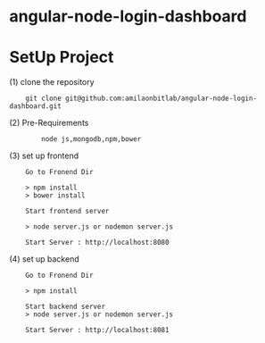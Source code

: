 # angular-node-login-dashboard

SetUp Project
===================================================================
(1)	clone the repository

		git clone git@github.com:amilaonbitlab/angular-node-login-dashboard.git

(2) Pre-Requirements

        	node js,mongodb,npm,bower

(3)	set up frontend 

		Go to Fronend Dir 

        > npm install
        > bower install

        Start frontend server 

        > node server.js or nodemon server.js

        Start Server : http://localhost:8080

(4) set up backend 

		Go to Fronend Dir 

        > npm install        

        Start backend server 
        > node server.js or nodemon server.js

        Start Server : http://localhost:8081
